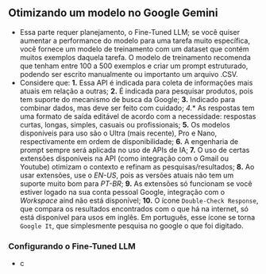 ## Otimizando um modelo no Google Gemini
- Essa parte requer planejamento, o Fine-Tuned LLM; se você quiser aumentar a performance do modelo para uma tarefa muito específica, você fornece um modelo de treinamento com um dataset que contém muitos exemplos daquela tarefa.
	O modelo de treinamento recomenda que tenham entre 100 a 500 exemplos e criar um prompt estruturado, podendo ser escrito manualmente ou importanto um arquivo .CSV. 
- Considere que:
**1.** Essa API é indicada para coleta de informações mais atuais em relação a outras;
**2.** É indicada para pesquisar produtos, pois tem suporte do mecanismo de busca da Google;
**3.** Indicado para combinar dados, mas deve ser feito com cuidado;
**4*.** As respostas tem uma formato de saída editável de acordo com a necessidade: respostas curtas, longas, simples, casuais ou profissionais;
**5.** Os modelos disponíveis para uso são o Ultra (mais recente), Pro e Nano, respectivamente em ordem de disponibilidade;
**6.** A engenharia de prompt sempre será aplicada no uso de APIs de IA;
**7.** O uso de certas extensões disponíveis na API (como integração com o Gmail ou Youtube) otimizam o contexto e refinam as pesquisas/resultados;
**8.** Ao usar extensões, use o _EN-US_, pois as versões atuais não tem um suporte muito bom para _PT-BR_;
**9.** As extensões só funcionam se você estiver logado na sua conta pessoal Google, integração com o _Workspace_ aind não está disponível;
**10.** O ícone `Double-Check Response`, que compara os resultados encontrados com o que há na internet, só está disponível para usos em inglês. Em português, esse ícone se torna `Google It`, que simplesmente pesquisa no google o que foi digitado.

### Configurando o Fine-Tuned LLM
- c
